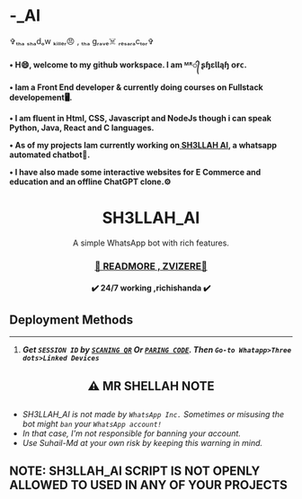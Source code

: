 # -_AI
✞ₜₕₐ ₛₕₐdₒw ₖᵢₗₗₑᵣ😠 , ₜₕₐ gᵣₐᵥₑ☠️ ᵣₑₛₐᵣₐcₜₒᵣ✞




<b>
•  H😄, welcome to my github workspace. I am ᴹᴿ᭄ ʂɧɛƖƖąɧ ᴏғᴄ.

•  Iam a Front End developer & currently doing courses on Fullstack developement🖥️.

• I am fluent in Html, CSS, Javascript and NodeJs though i can speak Python, Java, React and C languages.

• As of my projects Iam currently working on<a href ="https://wa.me/263771341158/"> SH3LLAH AI</a>, a whatsapp automated chatbot🤖.

• I have also made some interactive websites for E Commerce and education and an offline ChatGPT clone.⚙️</b>
</br>



 <h1 align="center"> SH3LLAH_AI </h1> 
<p align="center"> A simple WhatsApp bot with rich features. </p>

 
<h3 align="center"> <a href="https://github.com/SH3LLAH-AI/-_AI">🍫 READMORE , ZVIZERE🍫</a></h3> 

<h4 align="center"> ✔️ 24/7 working ,richishanda ✔️</h4> 





 




    
   
## Deployment Methods
---
1.  ***Get `SESSION ID` by [`SCANING QR`](https://david-session-3-f79y.onrender.com//) Or [`PARING CODE`](https://david-session-3-f79y.onrender.com//). Then `Go-to Whatapp>Three dots>Linked Devices`***
 
 





<h2 align="center"> ⚠️ MR SHELLAH NOTE  </h2>

   
## 

- *SH3LLAH_AI is not made by `WhatsApp Inc.` Sometimes or misusing the bot might `ban` your `WhatsApp account!`*
- *In that case, I'm not responsible for banning your account.*
- *Use Suhail-Md at your own risk by keeping this warning in mind.*



## NOTE: SH3LLAH_AI SCRIPT IS NOT OPENLY ALLOWED TO USED IN ANY OF YOUR PROJECTS
